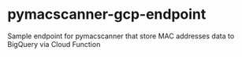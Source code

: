 # pymacscanner-gcp-endpoint
Sample endpoint for pymacscanner that store MAC addresses data to BigQuery via Cloud Function
